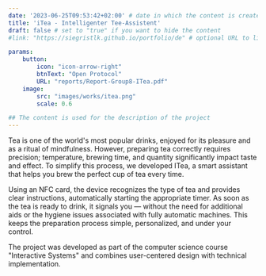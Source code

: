 ```yaml
---
date: '2023-06-25T09:53:42+02:00' # date in which the content is created - defaults to "today"
title: 'iTea - Intelligenter Tee-Assistent'
draft: false # set to "true" if you want to hide the content 
#link: "https://siegristlk.github.io/portfolio/de" # optional URL to link the logo to

params:
    button:
        icon: "icon-arrow-right"
        btnText: "Open Protocol"
        URL: "reports/Report-Group8-ITea.pdf"
    image:
        src: "images/works/itea.png"
        scale: 0.6

## The content is used for the description of the project
---
```

Tea is one of the world's most popular drinks, enjoyed for its pleasure and as a ritual of mindfulness. However, preparing tea correctly requires precision; temperature, brewing time, and quantity significantly impact taste and effect. To simplify this process, we developed ITea, a smart assistant that helps you brew the perfect cup of tea every time.

Using an NFC card, the device recognizes the type of tea and provides clear instructions, automatically starting the appropriate timer. As soon as the tea is ready to drink, it signals you — without the need for additional aids or the hygiene issues associated with fully automatic machines. This keeps the preparation process simple, personalized, and under your control.

The project was developed as part of the computer science course "Interactive Systems" and combines user-centered design with technical implementation.